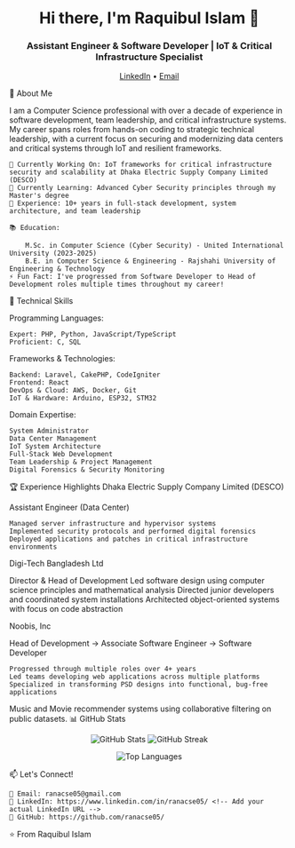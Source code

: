 <h1 align="center">Hi there, I'm Raquibul Islam 👋</h1> <h3 align="center">Assistant Engineer & Software Developer | IoT & Critical Infrastructure Specialist</h3><p align="center"> <a href="https://www.linkedin.com/in/ranacse05/">LinkedIn</a> • <a href="mailto:ranacse05@gmail.com">Email</a>  <!-- • <a href="[Your Portfolio URL]">Portfolio</a>Optional: Add your portfolio link --> </p>
🚀 About Me

I am a Computer Science professional with over a decade of experience in software development, team leadership, and critical infrastructure systems. My career spans roles from hands-on coding to strategic technical leadership, with a current focus on securing and modernizing data centers and critical systems through IoT and resilient frameworks.

    🔭 Currently Working On: IoT frameworks for critical infrastructure security and scalability at Dhaka Electric Supply Company Limited (DESCO)
    🌱 Currently Learning: Advanced Cyber Security principles through my Master's degree
    💼 Experience: 10+ years in full-stack development, system architecture, and team leadership

    📚 Education:

        M.Sc. in Computer Science (Cyber Security) - United International University (2023-2025)
        B.E. in Computer Science & Engineering - Rajshahi University of Engineering & Technology
    ⚡ Fun Fact: I've progressed from Software Developer to Head of Development roles multiple times throughout my career!

💼 Technical Skills

Programming Languages:

    Expert: PHP, Python, JavaScript/TypeScript
    Proficient: C, SQL

Frameworks & Technologies:

    Backend: Laravel, CakePHP, CodeIgniter
    Frontend: React
    DevOps & Cloud: AWS, Docker, Git
    IoT & Hardware: Arduino, ESP32, STM32

Domain Expertise:

    System Administrator 
    Data Center Management
    IoT System Architecture
    Full-Stack Web Development
    Team Leadership & Project Management
    Digital Forensics & Security Monitoring

🏆 Experience Highlights
Dhaka Electric Supply Company Limited (DESCO)

Assistant Engineer (Data Center)

    Managed server infrastructure and hypervisor systems
    Implemented security protocols and performed digital forensics
    Deployed applications and patches in critical infrastructure environments

Digi-Tech Bangladesh Ltd

Director & Head of Development
    Led software design using computer science principles and mathematical analysis
    Directed junior developers and coordinated system installations
    Architected object-oriented systems with focus on code abstraction

Noobis, Inc

Head of Development → Associate Software Engineer → Software Developer

    Progressed through multiple roles over 4+ years
    Led teams developing web applications across multiple platforms
    Specialized in transforming PSD designs into functional, bug-free applications

Music and Movie recommender systems using collaborative filtering on public datasets.
📊 GitHub Stats
<p align="center"> <img src="https://github-readme-stats.vercel.app/api?username=ranacse05&show_icons=true&theme=radical" alt="GitHub Stats" /> <img src="https://github-readme-streak-stats.herokuapp.com/?user=ranacse05&theme=radical" alt="GitHub Streak" /> </p><p align="center"> <img src="https://github-readme-stats.vercel.app/api/top-langs/?username=ranacse05&layout=compact&theme=radical" alt="Top Languages" /> </p>
📫 Let's Connect!

    📧 Email: ranacse05@gmail.com
    💼 LinkedIn: https://www.linkedin.com/in/ranacse05/ <!-- Add your actual LinkedIn URL -->
    🐙 GitHub: https://github.com/ranacse05/
⭐️ From Raquibul Islam
